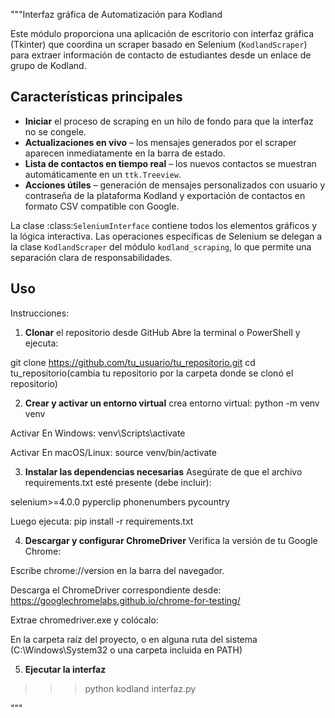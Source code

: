 """Interfaz gráfica de Automatización para Kodland

Este módulo proporciona una aplicación de escritorio con interfaz gráfica (Tkinter) que
coordina un scraper basado en Selenium (`KodlandScraper`) para extraer información de
contacto de estudiantes desde un enlace de grupo de Kodland.

Características principales
---------------------------
* **Iniciar** el proceso de scraping en un hilo de fondo para que
  la interfaz no se congele.
* **Actualizaciones en vivo** – los mensajes generados por el scraper aparecen
  inmediatamente en la barra de estado.
* **Lista de contactos en tiempo real** – los nuevos contactos se muestran
  automáticamente en un `ttk.Treeview`.
* **Acciones útiles** – generación de mensajes personalizados con usuario y contraseña de la plataforma Kodland  y exportación de contactos
  en formato CSV compatible con Google.

La clase :class:`SeleniumInterface` contiene todos los elementos gráficos y la lógica
interactiva. Las operaciones específicas de Selenium se delegan a la clase
`KodlandScraper` del módulo `kodland_scraping`, lo que permite una separación clara de responsabilidades.

Uso
---
Instrucciones:

1. **Clonar** el repositorio desde GitHub
Abre la terminal o PowerShell y ejecuta:

git clone https://github.com/tu_usuario/tu_repositorio.git
cd tu_repositorio(cambia tu repositorio por la carpeta donde se clonó el repositorio)


2. **Crear y activar un entorno virtual**
crea entorno virtual:
python -m venv venv

Activar En Windows:
venv\Scripts\activate

Activar En macOS/Linux:
source venv/bin/activate

3. **Instalar las dependencias necesarias**
Asegúrate de que el archivo requirements.txt esté presente (debe incluir):

selenium>=4.0.0
pyperclip
phonenumbers
pycountry

Luego ejecuta:
pip install -r requirements.txt

4. **Descargar y configurar ChromeDriver**
Verifica la versión de tu Google Chrome:

Escribe chrome://version en la barra del navegador.

Descarga el ChromeDriver correspondiente desde:
https://googlechromelabs.github.io/chrome-for-testing/

Extrae chromedriver.exe y colócalo:

En la carpeta raíz del proyecto, o
en alguna ruta del sistema (C:\Windows\System32 o una carpeta incluida en PATH)

5. **Ejecutar la interfaz**
>>> python kodland interfaz.py

"""